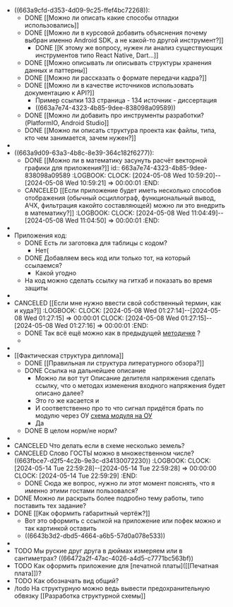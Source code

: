 - ((663a9cfd-d353-4d09-9c25-ffef4bc72268)):
	- DONE [[Можно ли описать какие способы отладки использовались]]
	- DONE [[Можно ли в курсовой добавить объяснения почему выбран именно Android SDK, а не какой-то другой инструмент?]]
		- DONE [[К этому же вопросу, нужен ли анализ существующих инструментов типо React Native, Dart...]]
	- DONE [[Можно описывать ли описывать структуры хранения данных и паттерны]]
	- DONE [[Можно ли рассказать о формате передачи кадра?]]
	- DONE [[Можно ли в качестве источников использовать документацию к API?]]
		- Пример ссылки 133 страница - 134 источник - диссертация
		- ((663a7e74-4323-4b85-9dee-838098a09589))
	- DONE [[Можно ли добавить про инструменты разработки? (PlatformIO, Android Studio]]
	- DONE [[Можно ли описать структура проекта как файлы, типа, кто чем занимается, зачем нужен?]]
-
- ((663a9d09-63a3-4b8c-8e39-364c182f6277)):
	- DONE [[Можно ли в математику засунуть расчёт векторной графики для приложения?]]
	  id:: 663a7e74-4323-4b85-9dee-838098a09589
	  :LOGBOOK:
	  CLOCK: [2024-05-08 Wed 10:59:20]--[2024-05-08 Wed 10:59:21] =>  00:00:01
	  :END:
	- CANCELED [[Если приложение будет иметь несколько способов отображения (обычный осциллограф, функциональный вывод, АЧХ, фильтрация какойто составляющей) можно ли это внедрить в математику?]]
	  :LOGBOOK:
	  CLOCK: [2024-05-08 Wed 11:04:49]--[2024-05-08 Wed 11:04:50] =>  00:00:01
	  :END:
-
- Приложения код:
	- DONE Есть ли заготовка для таблицы с кодом?
		- Нет(
	- DONE Добавляем весь код или только тот, на который ссылаемся?
		- Какой угодно
	- На код можно сделать ссылку на гитхаб и показать во время защиты
-
- CANCELED [[Если мне нужно ввести свой собственный термин, как и куда?]]
  :LOGBOOK:
  CLOCK: [2024-05-08 Wed 01:27:14]--[2024-05-08 Wed 01:27:15] =>  00:00:01
  CLOCK: [2024-05-08 Wed 01:27:15]--[2024-05-08 Wed 01:27:16] =>  00:00:01
  :END:
	- DONE Так всё ещё можно как в предыдущей [методичке]([[Методичка]]) ?
	-
-
- [[Фактическая структура диплома]]
	- DONE [[Правильная ли структура литературного обзора?]]
	- DONE Ссылка на дальнейшее описание
		- Можно ли вот тут Описание делителя напряжения сделать ссылку, что о методах изменения входного напряжения будет описано далее?
		- Это го же касается  и
		- И соответственно про то что сигнал придётся брать по модулю через ОУ [схема модуля на ОУ](https://habr.com/ru/companies/ruvds/articles/652325/#:~:text=%D0%9D%D0%B0%D1%85%D0%BE%D0%B6%D0%B4%D0%B5%D0%BD%D0%B8%D0%B5%20%D0%B0%D0%B1%D1%81%D0%BE%D0%BB%D1%8E%D1%82%D0%BD%D0%BE%D0%B3%D0%BE%20%D0%B7%D0%BD%D0%B0%D1%87%D0%B5%D0%BD%D0%B8%D1%8F%20%D0%BD%D0%B0%D0%BF%D1%80%D1%8F%D0%B6%D0%B5%D0%BD%D0%B8%D1%8F%20%D1%81%D0%B8%D0%B3%D0%BD%D0%B0%D0%BB%D0%B0)
		- Да
	- DONE В целом норм/не норм?
-
- CANCELED Что делать если в схеме несколько земель?
- CANCELED Слово ГОСТЫ можно в множественном числе? ((663fbce7-d2f5-4c2b-9e3c-d34130072230))
  :LOGBOOK:
  CLOCK: [2024-05-14 Tue 22:59:28]--[2024-05-14 Tue 22:59:28] =>  00:00:00
  CLOCK: [2024-05-14 Tue 22:59:29]
  :END:
	- DONE Сюда же вопрос, нужно ли этот момент пояснять, что я именно этими гостами пользовался?
- DONE Можно ли раскрыть более подробно тему работы, типо поставить тех задание?
- DONE [[Как оформить габаритный чертёж?]]
	- Вот это оформить с ссылкой на приложение или пофек можно и так картинкой оставить
	- ((6643b3d2-dbd5-4664-a6b5-57d0a078e533))
-
- TODO Мы руские друг друга в дюймах измеряем или в сантиметрах? ((66472a2f-47ac-4026-a4d5-c7771bc563bf))
- TODO Как оформить приложение для [печатной платы]([[Печатная плата]])?
- TODO Как обозначать вид общий?
- /todo На структурную можно ведь вывести предохранительную обвязку [[Разработка структурной схемы]]